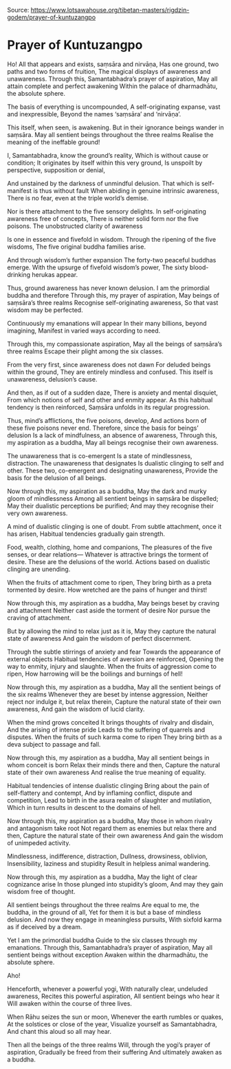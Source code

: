 Source: https://www.lotsawahouse.org/tibetan-masters/rigdzin-godem/prayer-of-kuntuzangpo

# Prayer of Kuntuzangpo 

Ho! All that appears and exists, saṃsāra and nirvāṇa,
Has one ground, two paths and two forms of fruition,
The magical displays of awareness and unawareness.
Through this, Samantabhadra’s prayer of aspiration,
May all attain complete and perfect awakening
Within the palace of dharmadhātu, the absolute sphere.

The basis of everything is uncompounded,
A self-originating expanse, vast and inexpressible,
Beyond the names ‘saṃsāra’ and ‘nirvāṇa’.

This itself, when seen, is awakening.
But in their ignorance beings wander in saṃsāra.
May all sentient beings throughout the three realms
Realise the meaning of the ineffable ground!

I, Samantabhadra, know the ground’s reality,
Which is without cause or condition;
It originates by itself within this very ground,
Is unspoilt by perspective, supposition or denial,

And unstained by the darkness of unmindful delusion.
That which is self-manifest is thus without fault
When abiding in genuine intrinsic awareness,
There is no fear, even at the triple world’s demise.

Nor is there attachment to the five sensory delights.
In self-originating awareness free of concepts,
There is neither solid form nor the five poisons.
The unobstructed clarity of awareness

Is one in essence and fivefold in wisdom.
Through the ripening of the five wisdoms,
The five original buddha families arise.

And through wisdom’s further expansion
The forty-two peaceful buddhas emerge.
With the upsurge of fivefold wisdom’s power,
The sixty blood-drinking herukas appear.

Thus, ground awareness has never known delusion.
I am the primordial buddha and therefore
Through this, my prayer of aspiration,
May beings of saṃsāra’s three realms
Recognise self-originating awareness,
So that vast wisdom may be perfected.

Continuously my emanations will appear
In their many billions, beyond imagining,
Manifest in varied ways according to need.

Through this, my compassionate aspiration,
May all the beings of saṃsāra’s three realms
Escape their plight among the six classes.

From the very first, since awareness does not dawn
For deluded beings within the ground,
They are entirely mindless and confused.
This itself is unawareness, delusion’s cause.

And then, as if out of a sudden daze,
There is anxiety and mental disquiet,
From which notions of self and other and enmity appear.
As this habitual tendency is then reinforced,
Saṃsāra unfolds in its regular progression.

Thus, mind’s afflictions, the five poisons, develop,
And actions born of these five poisons never end.
Therefore, since the basis for beings’ delusion
Is a lack of mindfulness, an absence of awareness,
Through this, my aspiration as a buddha,
May all beings recognise their own awareness.

The unawareness that is co-emergent
Is a state of mindlessness, distraction.
The unawareness that designates
Is dualistic clinging to self and other.
These two, co-emergent and designating unawareness,
Provide the basis for the delusion of all beings.

Now through this, my aspiration as a buddha,
May the dark and murky gloom of mindlessness
Among all sentient beings in saṃsāra be dispelled;
May their dualistic perceptions be purified;
And may they recognise their very own awareness.

A mind of dualistic clinging is one of doubt.
From subtle attachment, once it has arisen,
Habitual tendencies gradually gain strength.

Food, wealth, clothing, home and companions,
The pleasures of the five senses, or dear relations—
Whatever is attractive brings the torment of desire.
These are the delusions of the world.
Actions based on dualistic clinging are unending.

When the fruits of attachment come to ripen,
They bring birth as a preta tormented by desire.
How wretched are the pains of hunger and thirst!

Now through this, my aspiration as a buddha,
May beings beset by craving and attachment
Neither cast aside the torment of desire
Nor pursue the craving of attachment.

But by allowing the mind to relax just as it is,
May they capture the natural state of awareness
And gain the wisdom of perfect discernment.

Through the subtle stirrings of anxiety and fear
Towards the appearance of external objects
Habitual tendencies of aversion are reinforced,
Opening the way to enmity, injury and slaughte.
When the fruits of aggression come to ripen,
How harrowing will be the boilings and burnings of hell!

Now through this, my aspiration as a buddha,
May all the sentient beings of the six realms
Whenever they are beset by intense aggression,
Neither reject nor indulge it, but relax therein,
Capture the natural state of their own awareness,
And gain the wisdom of lucid clarity.

When the mind grows conceited
It brings thoughts of rivalry and disdain,
And the arising of intense pride
Leads to the suffering of quarrels and disputes.
When the fruits of such karma come to ripen
They bring birth as a deva subject to passage and fall.

Now through this, my aspiration as a buddha,
May all sentient beings in whom conceit is born
Relax their minds there and then,
Capture the natural state of their own awareness
And realise the true meaning of equality.

Habitual tendencies of intense dualistic clinging
Bring about the pain of self-flattery and contempt,
And by inflaming conflict, dispute and competition,
Lead to birth in the asura realm of slaughter and mutilation,
Which in turn results in descent to the domains of hell.

Now through this, my aspiration as a buddha,
May those in whom rivalry and antagonism take root
Not regard them as enemies but relax there and then,
Capture the natural state of their own awareness
And gain the wisdom of unimpeded activity.

Mindlessness, indifference, distraction,
Dullness, drowsiness, oblivion,
Insensibility, laziness and stupidity
Result in helpless animal wandering.

Now through this, my aspiration as a buddha,
May the light of clear cognizance arise
In those plunged into stupidity’s gloom,
And may they gain wisdom free of thought.

All sentient beings throughout the three realms
Are equal to me, the buddha, in the ground of all,
Yet for them it is but a base of mindless delusion.
And now they engage in meaningless pursuits,
With sixfold karma as if deceived by a dream.

Yet I am the primordial buddha
Guide to the six classes through my emanations.
Through this, Samantabhadra’s prayer of aspiration,
May all sentient beings without exception
Awaken within the dharmadhātu, the absolute sphere.

Aho!

Henceforth, whenever a powerful yogi,
With naturally clear, undeluded awareness,
Recites this powerful aspiration,
All sentient beings who hear it
Will awaken within the course of three lives.

When Rāhu seizes the sun or moon,
Whenever the earth rumbles or quakes,
At the solstices or close of the year,
Visualize yourself as Samantabhadra,
And chant this aloud so all may hear.

Then all the beings of the three realms
Will, through the yogi’s prayer of aspiration,
Gradually be freed from their suffering
And ultimately awaken as a buddha.